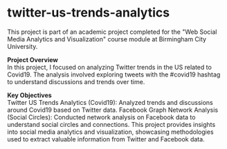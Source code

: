 # twitter-us-trends-analytics
This project is part of an academic project completed for the "Web Social Media Analytics and Visualization" course module at Birmingham City University.

**Project Overview** <br>
In this project, I focused on analyzing Twitter trends in the US related to Covid19. The analysis involved exploring tweets with the #covid19 hashtag to understand discussions and trends over time.

**Key Objectives** <br>
Twitter US Trends Analytics (Covid19): Analyzed trends and discussions around Covid19 based on Twitter data.
Facebook Graph Network Analysis (Social Circles): Conducted network analysis on Facebook data to understand social circles and connections.
This project provides insights into social media analytics and visualization, showcasing methodologies used to extract valuable information from Twitter and Facebook data.
